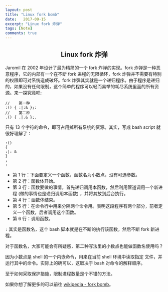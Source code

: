 ```yaml
---
layout: post
title: "Linux fork bomb"
date:   2017-09-15
excerpt: "Linux fork 炸弹"
tags: [Note]
comments: true
---
```


<center><h2>Linux fork 炸弹</h2></center>

<!--more-->

Jaromil 在 2002 年设计了最为精简的一个 fork 炸弹的实现。fork 炸弹是一种恶意程序，它的内部有一个在不断 fork 进程的无限循环，fork 炸弹并不需要有特别的权限即可对系统造成破坏。fork 炸弹其实就是一个递归程序。由于程序是递归的，如果没有任何限制，这个简单的程序可以轻而易举的耗尽系统里面的所有资源。来一探究竟吧:

```shell
//    第一种
:() { :|:& };:
//    第二种
.() { .|.& };.
```

只有 13 个字符的命令，即可占用掉所有系统的资源。其实，写成 bash script 就很好理解了：

```shell
:()
{
:|: &
}
;
:
```

* 第 1 行：下面要定义一个函数，函数名为小数点，没有可选参数。
* 第 2 行：函数体开始。
* 第 3 行：函数要做的事情，首先递归调用本函数，然后利用管道调用一个新进程 (做的事情也是递归调用本函数) ，并将其放到后台执行。
* 第 4 行：函数体结束。
* 第 5 行：在命令行中用来分隔两个命令用。表明这段程序有两个部分，前者定义一个函数，后者调用这个函数。
* 第 6 行：调用函数。

`:` 其实是函数名，这个 bash 脚本就是在不断的执行该函数，然后不断 fork 新进程。

对于函数名，大家可能会有所疑惑，第二种写法里的小数点也能做函数名使用吗？

因为小数点是 shell 的一个内嵌命令，用来在当前 shell 环境中读取指定 文件，并运行其中的命令。实际上的确可以，这取决于 bash 对命令的解释顺序。

至于如何采取保护措施，限制进程数量是个不错的方法。

如果你想了解更多的可以前往 [wikipedia - fork bomb](https://en.wikipedia.org/wiki/Fork_bomb)。